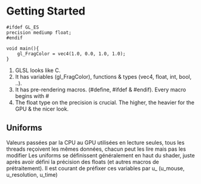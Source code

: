 # Getting Started

```
#ifdef GL_ES
precision mediump float;
#endif

void main(){
    gl_FragColor = vec4(1.0, 0.0, 1.0, 1.0);
}
```

1. GLSL looks like C. 
2. It has variables (gl_FragColor), functions & types (vec4, float, int, bool, ..). 
3. It has pre-rendering macros. (#define, #ifdef & #endif). Every macro begins with #
4. The float type on the precision is crucial. The higher, the heavier for the GPU & the nicer look.


## Uniforms

Valeurs passées par la CPU au GPU utilisées en lecture seules, tous les threads reçoivent les mêmes données, chacun peut les lire mais pas les modifier
Les uniforms se définissent généralement en haut du shader, juste après avoir défini la précision des floats (et autres macros de prétraitement).
Il est courant de préfixer ces variables par u_ (u_mouse, u_resolution, u_time)



